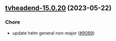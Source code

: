 

## [tvheadend-15.0.20](https://github.com/truecharts/charts/compare/tvheadend-15.0.19...tvheadend-15.0.20) (2023-05-22)

### Chore

- update helm general non-major ([#9089](https://github.com/truecharts/charts/issues/9089))
  
  